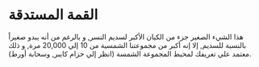 # القمة المستدقة

هذا الشيء الصغير جزء من الكيان الأكبر لسديم النسر, و بالرغم من أنه يبدو صغيراً
بالنسبة للسديم, إلا إنه أكبر من مجموعتنا الشمسية من 10 إلي 20,000 مرة, و ذلك
معتمد علي تعريفك لمحيط المجموعة الشمسة (انظر إلي حزام كايبر, وسحابة أورط).
